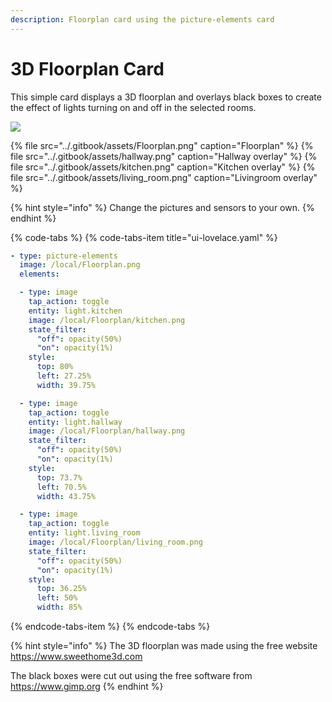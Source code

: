 ```yaml
---
description: Floorplan card using the picture-elements card
---
```


# 3D Floorplan Card
This simple card displays a 3D floorplan and overlays black boxes to create the effect of lights turning on and off in the selected rooms.


![](../.gitbook/assets/floorplan.gif)

{% file src="../.gitbook/assets/Floorplan.png" caption="Floorplan" %}
{% file src="../.gitbook/assets/hallway.png" caption="Hallway overlay" %}
{% file src="../.gitbook/assets/kitchen.png" caption="Kitchen overlay" %}
{% file src="../.gitbook/assets/living_room.png" caption="Livingroom overlay" %}

{% hint style="info" %}
Change the pictures and sensors to your own.
{% endhint %}

{% code-tabs %}
{% code-tabs-item title="ui-lovelace.yaml" %}
```yaml
- type: picture-elements
  image: /local/Floorplan.png
  elements:

  - type: image
    tap_action: toggle
    entity: light.kitchen
    image: /local/Floorplan/kitchen.png
    state_filter:
      "off": opacity(50%)
      "on": opacity(1%)
    style:
      top: 80%
      left: 27.25%
      width: 39.75%

  - type: image
    tap_action: toggle
    entity: light.hallway
    image: /local/Floorplan/hallway.png
    state_filter:
      "off": opacity(50%)
      "on": opacity(1%)
    style:
      top: 73.7%
      left: 70.5%
      width: 43.75%

  - type: image
    tap_action: toggle
    entity: light.living_room
    image: /local/Floorplan/living_room.png
    state_filter:
      "off": opacity(50%)
      "on": opacity(1%)
    style:
      top: 36.25%
      left: 50%
      width: 85%

```
{% endcode-tabs-item %}
{% endcode-tabs %}

{% hint style="info" %}
The 3D floorplan was made using the free website https://www.sweethome3d.com

The black boxes were cut out using the free software from https://www.gimp.org
{% endhint %}
